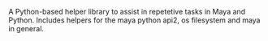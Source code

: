 A Python-based helper library to assist in repetetive tasks in Maya and Python.
Includes helpers for the maya python api2, os filesystem and maya in general.







